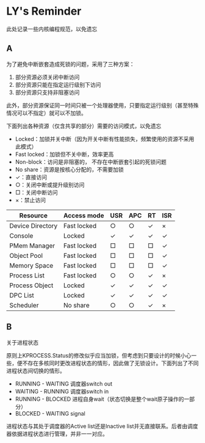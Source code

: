# LY's Reminder

此处记录一些内核编程规范，以免遗忘

## A

为了避免中断嵌套造成死锁的问题，采用了三种方案：

1. 部分资源必须关闭中断访问
2. 部分资源只能在指定运行级别下访问
3. 部分资源只支持非阻塞访问

此外，部分资源保证同一时间只被一个处理器使用，只要指定运行级别（甚至特殊情况可以不指定）就可以不加锁。

下面列出各种资源（仅含共享的部分）需要的访问模式，以免遗忘

* Locked：加锁并关中断（因为开关中断有性能损失，频繁使用的资源不采用此模式）
* Fast locked：加锁但不关中断，效率更高
* Non-block：访问是非阻塞的， 不存在中断嵌套引起的死锁问题
* No share：资源是按核心分配的，不需要加锁
* ✓：直接访问
* ○：关闭中断或提升级别访问
* □：关闭中断访问
* ×：禁止访问

| Resource         | Access mode | USR  | APC  | RT   | ISR  |
| ---------------- | ----------- | ---- | ---- | ---- | ---- |
| Device Directory | Fast locked | ○    | ○    | ✓    | ×    |
| Console          | Locked | ✓    | ✓    | ✓    | ✓    |
| PMem Manager     | Fast locked | □    | □    | □    | ✓    |
| Object Pool      | Fast locked | □    | □    | □    | ✓    |
| Memory Space     | Fast locked | □    | □    | □    | ✓    |
| Process List     | Fast locked | ○    | ○    | ✓ | ×    |
| Process Object | Locked      | ✓   | ✓   | ✓    | ✓    |
| DPC List         | Locked      | ✓    | ✓    | ✓    | ✓    |
| Scheduler      | No share    | ○    | ○    | ✓    | ×    |

## B

关于进程状态

原则上KPROCESS.Status的修改似乎应当加锁，但考虑到只要设计的时候小心一些，便不存在多核同时更改进程状态的情形，因此做了无锁设计。下面列出了不同进程状态间切换的情形。

* RUNNING - WAITING 调度器switch out
* WAITING - RUNNING 调度器switch in
* RUNNING - BLOCKED 进程自身wait（状态切换是整个wait原子操作的一部分）
* BLOCKED - WAITING signal

进程状态与其处于调度器的Active list还是Inactive list并无直接联系。后者由调度器依据进程状态进行管理，并非一一对应。
